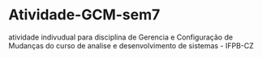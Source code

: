 # Atividade-GCM-sem7
atividade indivudual para disciplina de Gerencia e Configuração de Mudanças do curso de analise e desenvolvimento de sistemas - IFPB-CZ
